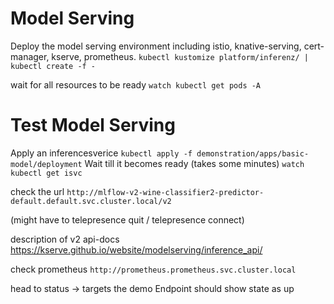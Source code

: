 # Model Serving

Deploy the model serving environment including istio, knative-serving, cert-manager, kserve, prometheus.
`kubectl kustomize platform/inferenz/ | kubectl create -f -`

wait for all resources to be ready
`watch kubectl get pods -A`

# Test Model Serving
Apply an inferencesverice
`kubectl apply -f demonstration/apps/basic-model/deployment`
Wait till it becomes ready (takes some minutes)
`watch kubectl get isvc`

check the url 
`http://mlflow-v2-wine-classifier2-predictor-default.default.svc.cluster.local/v2`

(might have to telepresence quit / telepresence connect)

description of v2 api-docs
https://kserve.github.io/website/modelserving/inference_api/

check prometheus
`http://prometheus.prometheus.svc.cluster.local`

head to status -> targets
the demo Endpoint should show state as up